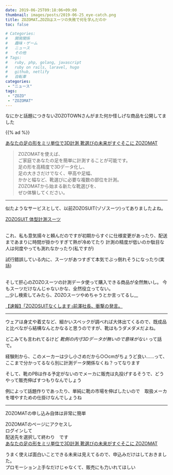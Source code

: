 ```yaml
---
date: 2019-06-25T09:18:06+09:00
thumbnail: images/posts/2019-06-25_eye-catch.png
title: ZOZOMAT…ZOZOはスーツの失敗で何を学んだのか
toc: false

# Categories:
#   開発関係
#   趣味・ゲーム
#   ニュース
#   その他
# Tags:
#   ruby, php, golang, javascript
#   ruby on rails, laravel, hugo
#   github, netlify
#   自転車
categories:
 - "ニュース"
tags:
 - "ZOZO"
 - "ZOZOMAT"
---
```


なにかと話題につきないZOZOTOWNさんがまた何か怪しげな商品を公開してました

{{% ad %}}

[あなたの足の形をミリ単位で3D計測 靴選びの未来がすぐそこに ZOZOMAT](https://zozo.jp/zozomat/)

> ZOZOMATを使えば、  
> ご家庭であなたの足を簡単に計測することが可能です。  
> 足の形を高精度で3Dデータ化し、  
> 足の大きさだけでなく、甲高や足幅、  
> かかと幅など、靴選びに必要な複数の部位を計測。  
> ZOZOMATから始まる新たな靴選びを、  
> ぜひ体験してください。

* * *
似たようなサービスとして、以前ZOZOSUIT(ゾゾスーツ)ってありましたよね。

[ZOZOSUIT 体型計測スーツ](https://zozo.jp/zozosuit/)

<br>
これ、私も意気揚々と頼んだのですが初期からすぐに仕様変更があったり、配送まであまりに時間が掛かりすぎて熱が冷めてたり  
計測の精度が低いのか駄目な人は何度やっても測れなかったり(私ですが)  

試行錯誤している内に、スーツがあつすぎて本気でぶっ倒れそうになったり(実話)

<br>
そして肝心のZOZOスーツの計測データ使って購入できる商品が全然無いし。  
今もスーツだけなんじゃないかな、全然役立ってない。

<br>
__少し検索してみたら、ZOZOスーツやめちゃうとか言ってるし__

[【速報】｢ZOZOSUITなくします｣前澤社長、衝撃の発言。](https://www.businessinsider.jp/post-178621)

* * *
ウェアは身丈や着丈など、細かいスペックが調べれば大体出てくるので、既成品と比べながら結構なんとかなると思うのですが、靴はもうダメダメだよね。

どこみても言われてるけど _靴側の内寸3Dデータが無いので意味がない_ って話で。  

経験則から、このメーカーは少し小さめだから○○cmがちょうど良い……って、ここまで分かってるなら別に計測データ関係なくね？ってなります

そして、靴のPBは作る予定がないのでメーカに販売は丸投げするそうで、どうやって販売伸ばすつもりなんでしょう

例によって話題作りであったり、単純に靴の市場を伸ばしたいので　取扱メーカを増やすための仕掛けなんでしょうね  

* * *
ZOZOMATの申し込み自体は非常に簡単


ZOZOMATのページにアクセスし    
ログインして    
配送先を選択して終わり　です  
[あなたの足の形をミリ単位で3D計測 靴選びの未来がすぐそこに ZOZOMAT](https://zozo.jp/zozomat/)

うまく使えば面白いことできる未来は見えてるので、申込みだけはしておきました。  
プロモーション上手なだけじゃなくて、販売にも力いれてほしい